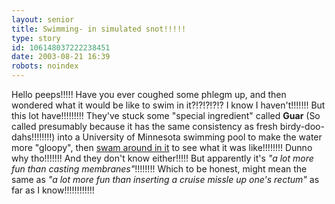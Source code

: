 ```yaml
---
layout: senior
title: Swimming- in simulated snot!!!!!
type: story
id: 106148037222238451
date: 2003-08-21 16:39
robots: noindex
---
```

Hello peeps!!!!! Have you ever coughed some phlegm up, and then wondered what it would be like to swim in it?!?!?!?!? I know I haven't!!!!!!! But this lot have!!!!!!!!! They've stuck some "special ingredient" called <b>Guar</b> (So called presumably because it has the same consistency as fresh birdy-doo-dahs!!!!!!!!) into a University of Minnesota swimming pool to make the water more "gloopy", then <a href="http://www.twincities.com/mld/pioneerpress/living/education/6563399.htm">swam around in it</a> to see what it was like!!!!!!!! Dunno why tho!!!!!!! And they don't know either!!!!! But apparently it's <i>"a lot more fun than casting membranes"</i>!!!!!!!! Which to be honest, might mean the same as <i>"a lot more fun than inserting a cruise missle up one's rectum"</i> as far as I know!!!!!!!!!!!!